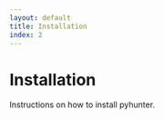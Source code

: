 ```yaml
---
layout: default
title: Installation
index: 2
---
```


# Installation
Instructions on how to install pyhunter.
